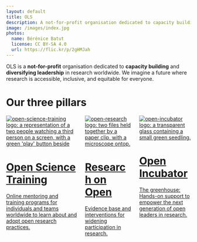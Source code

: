 ```yaml
---
layout: default
title: OLS
description: A not-for-profit organisation dedicated to capacity building and diversifying leadership in research worldwide
image: /images/index.jpg
photos:
  name: Bérénice Batut
  license: CC BY-SA 4.0
  url: https://flic.kr/p/2gHMJah
---
```


OLS is a **not-for-profit** organisation dedicated to **capacity building** and **diversifying leadership** in research worldwide.
We imagine a future where research is accessible, inclusive, and equitable for everyone.

# Our three pillars

<div class="container">
  <div class="columns three-pillars">
    <div class="column is-one-third">
      <a href="{% link open-science-training.md %}">
        <div class="card custom-card">
            <div class="card-content">
              <img src="{% link images/three-pillars-icons/open-science-training-icon.png %}" class="image is-128x128" alt="open-science-training logo: a representation of a two people watching a third person on a screen, with a green 'play' button beside">
              <h1>Open Science Training</h1>
              <p>Online mentoring and training programs for individuals and teams worldwide to learn about and adopt open research practices.</p>
            </div>
        </div>
      </a>
    </div>
    <div class="column is-one-third">
      <a href="{% link open-research.md %}">
        <div class="card custom-card">
          <div class="card-content">
            <img src="{% link images/three-pillars-icons/open-research-icon.png %}" class="image is-128x128" alt="open-research logo: two files held together by a paper clip, with a microscope ontop.">
            <h1>Research on Open</h1>
            <p>Evidence base and interventions for widening participation in research.</p>
          </div>
        </div>
      </a>
    </div>
    <div class="column is-one-third">
      <a href="{% link open-incubator.md %}">
        <div class="card custom-card">
          <div class="card-content">
            <img src="{% link images/three-pillars-icons/open-incubator-icon.png %}" class="image is-128x128" alt="open-incubator logo: a transparent glass containing a small green seedling.">
            <h1>Open Incubator</h1>
            <p>The greenhouse: Hands-on support to empower the next generation of open leaders in research.</p>
          </div>
        </div>
      </a>
    </div>
  </div>
</div>
